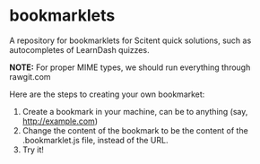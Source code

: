 # bookmarklets

A repository for bookmarklets for Scitent quick solutions, such as autocompletes of LearnDash quizzes. 

**NOTE:** For proper MIME types, we should run everything through rawgit.com

Here are the steps to creating your own bookmarket:

1. Create a bookmark in your machine, can be to anything (say, http://example.com)
2. Change the content of the bookmark to be the content of the <something>.bookmarklet.js file, instead of the URL.
3. Try it!